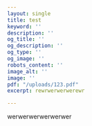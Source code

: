 ```yaml
---
layout: single
title: test
keyword: ''
description: ''
og_title: ''
og_description: ''
og_type: ''
og_image: ''
robots_content: ''
image_alt: ''
image: ''
pdf: "/uploads/123.pdf"
excerpt: rewrwerwerwerewr

---
```

werwerwerwerwerwer